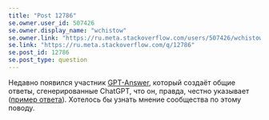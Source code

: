 ```yaml
---
title: "Post 12786"
se.owner.user_id: 507426
se.owner.display_name: "wchistow"
se.owner.link: "https://ru.meta.stackoverflow.com/users/507426/wchistow"
se.link: "https://ru.meta.stackoverflow.com/q/12786"
se.post_id: 12786
se.post_type: question
---
```

<p>Недавно появился участник <a href="https://ru.stackoverflow.com/users/557946/gpt-answer">GPT-Answer</a>, который создаёт общие ответы, сгенерированные ChatGPT, что он, правда, честно указывает (<a href="https://ru.stackoverflow.com/a/1526257/507426">пример ответа</a>). Хотелось бы узнать мнение сообщества по этому поводу.</p>
